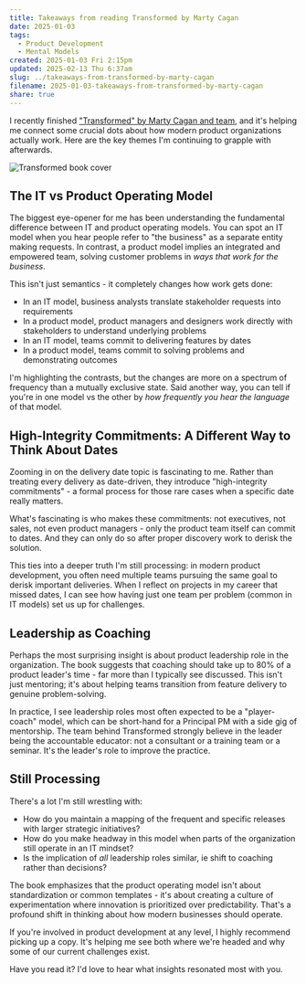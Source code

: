 ```yaml
---
title: Takeaways from reading Transformed by Marty Cagan
date: 2025-01-03
tags:
  - Product Development
  - Mental Models
created: 2025-01-03 Fri 2:15pm
updated: 2025-02-13 Thu 6:37am
slug: ../takeaways-from-transformed-by-marty-cagan
filename: 2025-01-03-takeaways-from-transformed-by-marty-cagan
share: true
---
```


I recently finished ["Transformed" by Marty Cagan and team](https://www.svpg.com/books/transformed-moving-to-the-product-operating-model/), and it's helping me connect some crucial dots about how modern product organizations actually work. Here are the key themes I'm continuing to grapple with afterwards.

![Transformed book cover](https://www.svpg.com/wp-content/uploads/2023/08/TRANSFORMED-2D-2-e1736872246640.jpg)


## The IT vs Product Operating Model

The biggest eye-opener for me has been understanding the fundamental difference between IT and product operating models. You can spot an IT model when you hear people refer to "the business" as a separate entity making requests. In contrast, a product model implies an integrated and empowered team, solving customer problems in *ways that work for the business*.

This isn't just semantics - it completely changes how work gets done:

- In an IT model, business analysts translate stakeholder requests into requirements
- In a product model, product managers and designers work directly with stakeholders to understand underlying problems
- In an IT model, teams commit to delivering features by dates
- In a product model, teams commit to solving problems and demonstrating outcomes

I'm highlighting the contrasts, but the changes are more on a spectrum of frequency than a mutually exclusive state. Said another way, you can tell if you're in one model vs the other by *how frequently you hear the language* of that model.

## High-Integrity Commitments: A Different Way to Think About Dates

Zooming in on the delivery date topic is fascinating to me. Rather than treating every delivery as date-driven, they introduce "high-integrity commitments" - a formal process for those rare cases when a specific date really matters. 

What's fascinating is who makes these commitments: not executives, not sales, not even product managers - only the product team itself can commit to dates. And they can only do so after proper discovery work to derisk the solution.

This ties into a deeper truth I'm still processing: in modern product development, you often need multiple teams pursuing the same goal to derisk important deliveries. When I reflect on projects in my career that missed dates, I can see how having just one team per problem (common in IT models) set us up for challenges.

## Leadership as Coaching

Perhaps the most surprising insight is about product leadership role in the organization. The book suggests that coaching should take up to 80% of a product leader's time - far more than I typically see discussed. This isn't just mentoring; it's about helping teams transition from feature delivery to genuine problem-solving. 

In practice, I see leadership roles most often expected to be a "player-coach" model, which can be short-hand for a Principal PM with a side gig of mentorship. The team behind Transformed strongly believe in the leader being the accountable educator: not a consultant or a training team or a seminar. It's the leader's role to improve the practice. 

## Still Processing

There's a lot I'm still wrestling with:
- How do you maintain a mapping of the frequent and specific releases with larger strategic initiatives?
- How do you make headway in this model when parts of the organization still operate in an IT mindset?
- Is the implication of *all* leadership roles similar, ie shift to coaching rather than decisions? 

The book emphasizes that the product operating model isn't about standardization or common templates - it's about creating a culture of experimentation where innovation is prioritized over predictability. That's a profound shift in thinking about how modern businesses should operate.

If you're involved in product development at any level, I highly recommend picking up a copy. It's helping me see both where we're headed and why some of our current challenges exist.

Have you read it? I'd love to hear what insights resonated most with you.